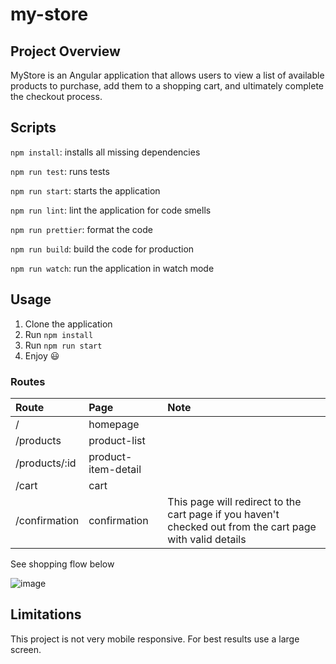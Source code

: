 # my-store

## Project Overview

MyStore is an Angular application that allows users to view a list of available products to purchase, add them to a shopping cart, and ultimately complete the checkout process.

## Scripts

`npm install`: installs all missing dependencies

`npm run test`: runs tests

`npm run start`: starts the application

`npm run lint`: lint the application for code smells

`npm run prettier`: format the code

`npm run build`: build the code for production

`npm run watch`: run the application in watch mode

## Usage

1. Clone the application
2. Run `npm install`
3. Run `npm run start`
4. Enjoy 😃

### Routes
| Route   |      Page      |  Note |
|:--------|:---------------|:--------|
| / |  homepage |  | 
| /products |  product-list |  | 
| /products/:id |  product-item-detail |  | 
| /cart |  cart |  | 
| /confirmation |  confirmation | This page will redirect to the cart page if you haven't checked out from the cart page with valid details |

See shopping flow below

![image](./shoppingflow.gif)

## Limitations
This project is not very mobile responsive. For best results use a large screen.




